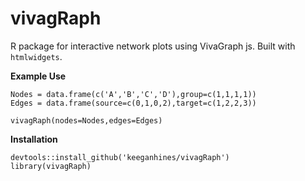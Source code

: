 vivagRaph
=========

R package for interactive network plots using VivaGraph js. Built with `htmlwidgets`.  

**Example Use**

```
Nodes = data.frame(c('A','B','C','D'),group=c(1,1,1,1))
Edges = data.frame(source=c(0,1,0,2),target=c(1,2,2,3))

vivagRaph(nodes=Nodes,edges=Edges)
```

**Installation**
```
devtools::install_github('keeganhines/vivagRaph')
library(vivagRaph)
```


